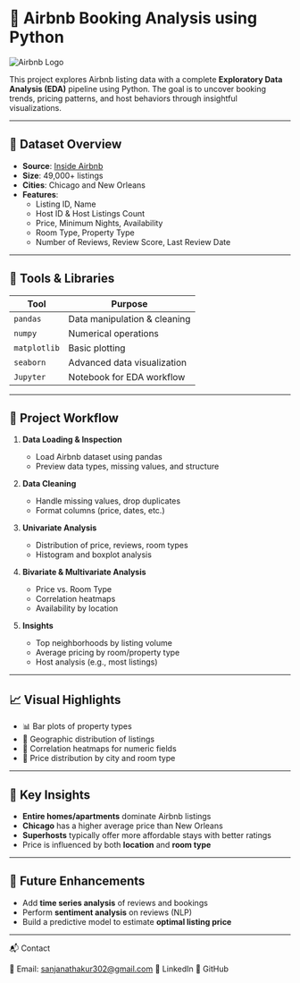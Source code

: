 # 🏡 Airbnb Booking Analysis using Python

![Airbnb Logo](https://upload.wikimedia.org/wikipedia/commons/6/69/Airbnb_Logo_B%C3%A9lo.svg)

This project explores Airbnb listing data with a complete **Exploratory Data Analysis (EDA)** pipeline using Python. The goal is to uncover booking trends, pricing patterns, and host behaviors through insightful visualizations.

---

## 📁 Dataset Overview

- **Source**: [Inside Airbnb](http://insideairbnb.com/get-the-data/)
- **Size**: 49,000+ listings
- **Cities**: Chicago and New Orleans
- **Features**:
  - Listing ID, Name
  - Host ID & Host Listings Count
  - Price, Minimum Nights, Availability
  - Room Type, Property Type
  - Number of Reviews, Review Score, Last Review Date

---

## 🧰 Tools & Libraries

| Tool          | Purpose                         |
|---------------|----------------------------------|
| `pandas`      | Data manipulation & cleaning     |
| `numpy`       | Numerical operations             |
| `matplotlib`  | Basic plotting                   |
| `seaborn`     | Advanced data visualization      |
| `Jupyter`     | Notebook for EDA workflow        |

---

## 🔄 Project Workflow

1. **Data Loading & Inspection**
   - Load Airbnb dataset using pandas
   - Preview data types, missing values, and structure

2. **Data Cleaning**
   - Handle missing values, drop duplicates
   - Format columns (price, dates, etc.)

3. **Univariate Analysis**
   - Distribution of price, reviews, room types
   - Histogram and boxplot analysis

4. **Bivariate & Multivariate Analysis**
   - Price vs. Room Type
   - Correlation heatmaps
   - Availability by location

5. **Insights**
   - Top neighborhoods by listing volume
   - Average pricing by room/property type
   - Host analysis (e.g., most listings)

---

## 📈 Visual Highlights

- 📊 Bar plots of property types
- 📍 Geographic distribution of listings
- 🧠 Correlation heatmaps for numeric fields
- 📌 Price distribution by city and room type

---

## 🧠 Key Insights

- **Entire homes/apartments** dominate Airbnb listings
- **Chicago** has a higher average price than New Orleans
- **Superhosts** typically offer more affordable stays with better ratings
- Price is influenced by both **location** and **room type**

---

## 🚀 Future Enhancements

- Add **time series analysis** of reviews and bookings
- Perform **sentiment analysis** on reviews (NLP)
- Build a predictive model to estimate **optimal listing price**

---

📬 Contact

📧 Email: sanjanathakur302@gmail.com
🔗 LinkedIn
🔗 GitHub
